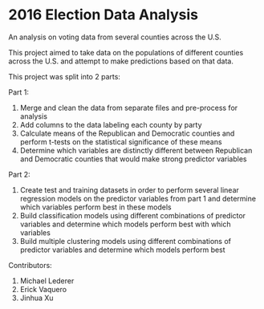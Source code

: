 # 2016 Election Data Analysis
An analysis on voting data from several counties across the U.S.

This project aimed to take data on the populations of different counties across the U.S. and attempt to make predictions based 
on that data. 

This project was split into 2 parts:


Part 1: 
  1. Merge and clean the data from separate files and pre-process for analysis
  2. Add columns to the data labeling each county by party
  3. Calculate means of the Republican and Democratic counties and perform t-tests on the statistical significance of these means
  4. Determine which variables are distinctly different between Republican and Democratic counties that would make strong predictor variables

Part 2:
  1. Create test and training datasets in order to perform several linear regression models on the predictor variables
     from part 1 and determine which variables perform best in these models
  2. Build classification models using different combinations of predictor variables and determine which models perform
     best with which variables
  3. Build multiple clustering models using different combinations of predictor variables and determine which models perform best
  
  Contributors:
  
  1. Michael Lederer
  2. Erick Vaquero
  3. Jinhua Xu
